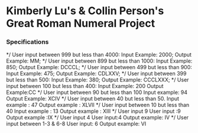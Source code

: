 # Kimberly Lu's & Collin Person's Great Roman Numeral Project

### Specifications
*/ User input between 999 but less than 4000:
    Input Example: 2000;
    Output Example: MM;
*/ User input between 899 but less than 1000:
    Input Example: 850;
    Output Example: DCCCL;
*/ User input between 499 but less than 900:
    Input Example: 475;
    Output Example: CDLXXV;
*/ User input between 399 but less than 500:
    Input Example: 380;
    Output Example: CCCLXXX;
*/ User input between 100 but less than 400:
    Input Example: 200
    Output Example:CC
*/ User input between 90 but less than 100
    Input example: 94
    Output Example: XCIV
*/ User input between 40 but less than 50.
    Input example : 47
    Output example : XLVII
*/ User input between 10 but less than 40
    Input example : 13
    Output example : XIII
*/ User input 9
    User input :9
    Output example :IX
*/ User input 4
    User input:4
    Output example: IV
  */ User input between 1-3 & 6-8
      User input: 6
      Output example: VI
